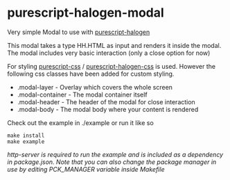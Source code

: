 purescript-halogen-modal
===

Very simple Modal to use with [purescript-halogen](https://github.com/slamdata/purescript-halogen)

This modal takes a type HH.HTML as input and renders it inside the modal. The
modal includes very basic interaction (only a close option for now)

For styling [purescript-css](https://github.com/slamdata/purescript-css)
/ [purescript-halogen-css](https://github.com/slamdata/purescript-halogen-css)
is used. However the following css classes have been added for custom styling.

* .modal-layer     - Overlay which covers the whole screen
* .modal-container - The modal container itself
* .modal-header    - The header of the modal for close interaction
* .modal-body      - The modal body where your content is rendered

Check out the example in ./example or run it like so

    make install
    make example

*http-server is required to run the example and is included as a dependency in
package.json. Note that you can also change the package manager in use by
editing PCK_MANAGER variable inside Makefile*
